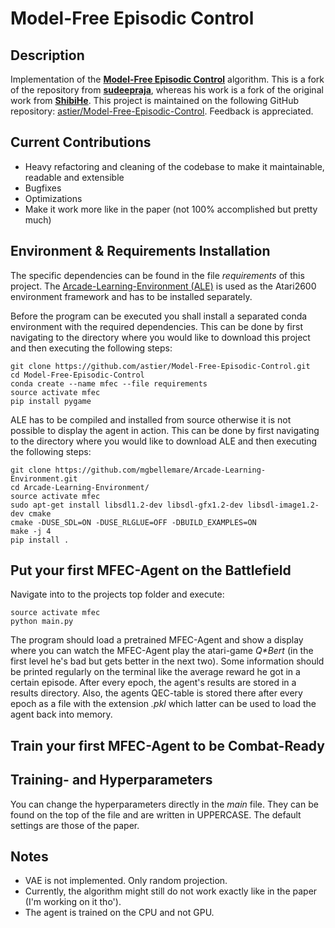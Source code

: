 # Model-Free Episodic Control

## Description
Implementation of the **[Model-Free Episodic Control](http://arxiv.org/abs/1606.04460)** algorithm. This is a fork of the repository from **[sudeepraja](https://github.com/sudeepraja/Model-Free-Episodic-Control)**, whereas his work is a fork of the original work from **[ShibiHe](https://github.com/ShibiHe/Model-Free-Episodic-Control)**. This project is maintained on the following GitHub repository: [astier/Model-Free-Episodic-Control](https://github.com/astier/Model-Free-Episodic-Control). Feedback is appreciated.

## Current Contributions
- Heavy refactoring and cleaning of the codebase to make it maintainable, readable and extensible
- Bugfixes
- Optimizations
- Make it work more like in the paper (not 100% accomplished but pretty much)

## Environment & Requirements Installation
The specific dependencies can be found in the file *requirements* of this project. The [Arcade-Learning-Environment (ALE)](https://github.com/mgbellemare/Arcade-Learning-Environment/tree/v0.6.0) is used as the Atari2600 environment framework and has to be installed separately.

Before the program can be executed you shall install a separated conda environment with the required dependencies. This can be done by first navigating to the directory where you would like to download this project and then executing the following steps:
```
git clone https://github.com/astier/Model-Free-Episodic-Control.git
cd Model-Free-Episodic-Control
conda create --name mfec --file requirements
source activate mfec
pip install pygame
```
ALE has to be compiled and installed from source otherwise it is not possible to display the agent in action. This can be done by first navigating to the directory where you would like to download ALE and then executing the following steps:
```
git clone https://github.com/mgbellemare/Arcade-Learning-Environment.git
cd Arcade-Learning-Environment/
source activate mfec
sudo apt-get install libsdl1.2-dev libsdl-gfx1.2-dev libsdl-image1.2-dev cmake
cmake -DUSE_SDL=ON -DUSE_RLGLUE=OFF -DBUILD_EXAMPLES=ON
make -j 4
pip install .
```

## Put your first MFEC-Agent on the Battlefield
Navigate into to the projects top folder and execute:
```
source activate mfec
python main.py
```
The program should load a pretrained MFEC-Agent and show a display where you can watch the MFEC-Agent play the atari-game _Q*Bert_ (in the first level he's bad but gets better in the next two). Some information should be printed regularly on the terminal like the average reward he got in a certain episode. After every epoch, the agent's results are stored in a results directory. Also, the agents QEC-table is stored there after every epoch as a file with the extension *.pkl* which latter can be used to load the agent back into memory.

## Train your first MFEC-Agent to be Combat-Ready

## Training- and Hyperparameters
You can change the hyperparameters directly in the *main* file. They can be found on the top of the file and are written in UPPERCASE. The default settings are those of the paper.

## Notes
- VAE is not implemented. Only random projection.
- Currently, the algorithm might still do not work exactly like in the paper (I'm working on it tho').
- The agent is trained on the CPU and not GPU.

